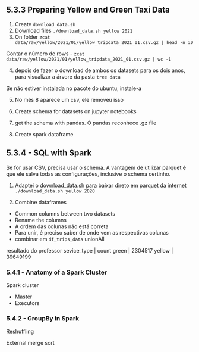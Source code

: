 ## 5.3.3 Preparing Yellow and Green Taxi Data

1. Create `download_data.sh`
2. Download files `./download_data.sh yellow 2021`
3. On folder `zcat data/raw/yellow/2021/01/yellow_tripdata_2021_01.csv.gz | head -n 10`

Contar o número de rows - `zcat data/raw/yellow/2021/01/yellow_tripdata_2021_01.csv.gz | wc -1`

4. depois de fazer o download de ambos os datasets para os dois anos, para visualizar a árvore da pasta `tree data`

Se não estiver instalada no pacote do ubuntu, instale-a

5. No mês 8 aparece um csv, ele removeu isso

6. Create schema for datasets on jupyter notebooks

7. get the schema with pandas. O pandas reconhece .gz file

8. Create spark dataframe

## 5.3.4 - SQL with Spark
Se for usar CSV, precisa usar o schema.
A vantagem de utilizar parquet é que ele salva todas as configurações, inclusive o schema certinho.

1. Adaptei o download_data.sh para baixar direto em parquet da internet
`./download_data.sh yellow 2020`

2. Combine dataframes
- Common columns between two datasets
- Rename the columns
- A ordem das colunas não está correta
- Para unir, é preciso saber de onde vem as respectivas colunas
- combinar em `df_trips_data` unionAll

resultado do professor
sevice_type | count
green | 2304517
yellow | 39649199


### 5.4.1 - Anatomy of a Spark Cluster
Spark cluster

- Master
- Executors

### 5.4.2 - GroupBy in Spark
Reshuffling

External merge sort
